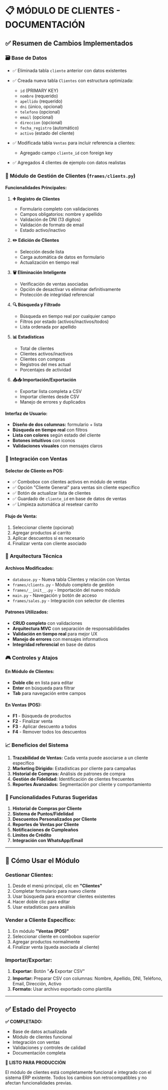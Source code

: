 # 📋 MÓDULO DE CLIENTES - DOCUMENTACIÓN

## ✅ Resumen de Cambios Implementados

### 🗃️ **Base de Datos**
- ✅ Eliminada tabla `cliente` anterior con datos existentes
- ✅ Creada nueva tabla `Clientes` con estructura optimizada:
  - `id` (PRIMARY KEY)
  - `nombre` (requerido)
  - `apellido` (requerido)
  - `dni` (único, opcional)
  - `telefono` (opcional)
  - `email` (opcional)
  - `direccion` (opcional)
  - `fecha_registro` (automático)
  - `activo` (estado del cliente)

- ✅ Modificada tabla `Ventas` para incluir referencia a clientes:
  - Agregado campo `cliente_id` con foreign key

- ✅ Agregados 4 clientes de ejemplo con datos realistas

### 🎯 **Módulo de Gestión de Clientes** (`frames/clients.py`)

#### **Funcionalidades Principales:**

1. **➕ Registro de Clientes**
   - Formulario completo con validaciones
   - Campos obligatorios: nombre y apellido
   - Validación de DNI (13 dígitos)
   - Validación de formato de email
   - Estado activo/inactivo

2. **✏️ Edición de Clientes**
   - Selección desde lista
   - Carga automática de datos en formulario
   - Actualización en tiempo real

3. **🗑️ Eliminación Inteligente**
   - Verificación de ventas asociadas
   - Opción de desactivar vs eliminar definitivamente
   - Protección de integridad referencial

4. **🔍 Búsqueda y Filtrado**
   - Búsqueda en tiempo real por cualquier campo
   - Filtros por estado (activos/inactivos/todos)
   - Lista ordenada por apellido

5. **📊 Estadísticas**
   - Total de clientes
   - Clientes activos/inactivos
   - Clientes con compras
   - Registros del mes actual
   - Porcentajes de actividad

6. **📤📥 Importación/Exportación**
   - Exportar lista completa a CSV
   - Importar clientes desde CSV
   - Manejo de errores y duplicados

#### **Interfaz de Usuario:**
- **Diseño de dos columnas:** formulario + lista
- **Búsqueda en tiempo real** con filtros
- **Lista con colores** según estado del cliente
- **Botones intuitivos** con iconos
- **Validaciones visuales** con mensajes claros

### 🛒 **Integración con Ventas**

#### **Selector de Cliente en POS:**
- ✅ Combobox con clientes activos en módulo de ventas
- ✅ Opción "Cliente General" para ventas sin cliente específico
- ✅ Botón de actualizar lista de clientes
- ✅ Guardado de `cliente_id` en base de datos de ventas
- ✅ Limpieza automática al resetear carrito

#### **Flujo de Venta:**
1. Seleccionar cliente (opcional)
2. Agregar productos al carrito
3. Aplicar descuentos si es necesario
4. Finalizar venta con cliente asociado

### 🔧 **Arquitectura Técnica**

#### **Archivos Modificados:**
- `database.py` - Nueva tabla Clientes y relación con Ventas
- `frames/clients.py` - Módulo completo de gestión
- `frames/__init__.py` - Importación del nuevo módulo
- `main.py` - Navegación y botón de acceso
- `frames/sales.py` - Integración con selector de clientes

#### **Patrones Utilizados:**
- **CRUD completo** con validaciones
- **Arquitectura MVC** con separación de responsabilidades
- **Validación en tiempo real** para mejor UX
- **Manejo de errores** con mensajes informativos
- **Integridad referencial** en base de datos

### 🎮 **Controles y Atajos**

#### **En Módulo de Clientes:**
- **Doble clic** en lista para editar
- **Enter** en búsqueda para filtrar
- **Tab** para navegación entre campos

#### **En Ventas (POS):**
- **F1** - Búsqueda de productos
- **F2** - Finalizar venta
- **F3** - Aplicar descuento a todos
- **F4** - Remover todos los descuentos

### 📈 **Beneficios del Sistema**

1. **Trazabilidad de Ventas:** Cada venta puede asociarse a un cliente específico
2. **Marketing Dirigido:** Estadísticas por cliente para campañas
3. **Historial de Compras:** Análisis de patrones de compra
4. **Gestión de Fidelidad:** Identificación de clientes frecuentes
5. **Reportes Avanzados:** Segmentación por cliente y comportamiento

### 🚀 **Funcionalidades Futuras Sugeridas**

1. **Historial de Compras por Cliente**
2. **Sistema de Puntos/Fidelidad**
3. **Descuentos Personalizados por Cliente**
4. **Reportes de Ventas por Cliente**
5. **Notificaciones de Cumpleaños**
6. **Límites de Crédito**
7. **Integración con WhatsApp/Email**

---

## 🎯 **Cómo Usar el Módulo**

### **Gestionar Clientes:**
1. Desde el menú principal, clic en **"Clientes"**
2. Completar formulario para nuevo cliente
3. Usar búsqueda para encontrar clientes existentes
4. Hacer doble clic para editar
5. Usar estadísticas para análisis

### **Vender a Cliente Específico:**
1. En módulo **"Ventas (POS)"**
2. Seleccionar cliente en combobox superior
3. Agregar productos normalmente
4. Finalizar venta (queda asociada al cliente)

### **Importar/Exportar:**
1. **Exportar:** Botón "📤 Exportar CSV" 
2. **Importar:** Preparar CSV con columnas: Nombre, Apellido, DNI, Teléfono, Email, Dirección, Activo
3. **Formato:** Usar archivo exportado como plantilla

---

## ✅ **Estado del Proyecto**

**✅ COMPLETADO:**
- Base de datos actualizada
- Módulo de clientes funcional
- Integración con ventas
- Validaciones y controles de calidad
- Documentación completa

**🎯 LISTO PARA PRODUCCIÓN**

El módulo de clientes está completamente funcional e integrado con el sistema ERP existente. Todos los cambios son retrocompatibles y no afectan funcionalidades previas.